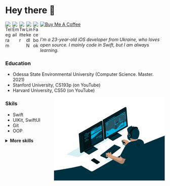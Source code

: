 # Hey there 👋

<a href="https://t.me/obrienser/">
  <img align="left" alt="Telegram" width="22px" src="https://user-images.githubusercontent.com/50111192/124474147-d99b2600-dda8-11eb-80db-bc3bdd3efef4.png" />
</a>
<a href="mailto:obrienser@gmail.com">
  <img align="left" alt="Email" width="22px" src="https://user-images.githubusercontent.com/50111192/124474775-9ab9a000-dda9-11eb-873c-b61af90459d4.png" />
</a>
<a href="https://twitter.com/ser_maslennikov/">
  <img align="left" alt="Twitter" width="22px" src="https://raw.githubusercontent.com/peterthehan/peterthehan/master/assets/twitter.svg" />
</a>
<a href="https://linkedin.com/in/obrienser/">
  <img align="left" alt="LinkedIN" width="22px" src="https://raw.githubusercontent.com/peterthehan/peterthehan/master/assets/linkedin.svg" />
</a>
<a href="https://facebook.com/obrienser/">
  <img align="left" alt="Facebook" width="22px" src="https://user-images.githubusercontent.com/50111192/124475263-2df2d580-ddaa-11eb-8c77-fe58223f5360.png" />
</a>
<a href="https://www.buymeacoffee.com/obrienser">
  <img src="https://cdn.buymeacoffee.com/buttons/v2/default-yellow.png" alt="Buy Me A Coffee" width="85">
</a>
<br><br>

*I'm a 23-year-old iOS developer from Ukraine, who loves open source. I mainly code in Swift, but I am always learning.*

### Education
- Odessa State Environmental University (Computer Science. Master. 2021)
- Stanford University, CS193p (on YouTube)
- Harvard University, CS50 (on YouTube)

<img align="right" src="/image03.gif" width="350" />

### Skils
- Swift
- UIKit, SwiftUI
- Git
- OOP

<details>
  <summary><b>More skills</b></summary>
  <ul>
    <li>Python</li>
    <li>HTML, CSS, JS</li>
    <li>PHP</li>
  </ul>
</details>
